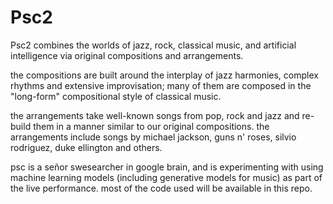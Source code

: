 # Psc2

Psc2 combines the worlds of jazz, rock, classical music, and artificial intelligence via original compositions and arrangements.

the compositions are built around the interplay of jazz harmonies, complex rhythms and extensive improvisation; many of them are composed in the "long-form" compositional style of classical music.

the arrangements take well-known songs from pop, rock and jazz and re-build them in a manner similar to our original compositions. the arrangements include songs by michael jackson, guns n' roses, silvio rodriguez, duke ellington and others.

psc is a señor swesearcher in google brain, and is experimenting with using machine learning models (including generative models for music) as part of the live performance. most of the code used will be available in this repo.
